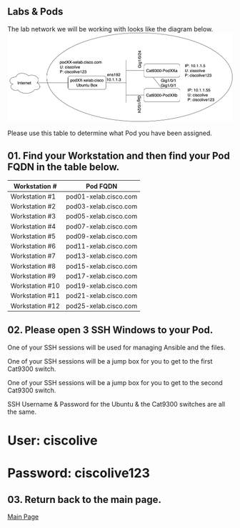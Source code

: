 ## Labs & Pods

The lab network we will be working with looks like the diagram below. 
<img src="/images/network-diagram.png" alt="DEVWKS-2008 Network Diagram" width=600>

Please use this table to determine what Pod you have been assigned. 

## 01. Find your Workstation and then find your Pod FQDN in the table below. 

| Workstation #  | Pod FQDN  |
| -------------- | ----------- |
| Workstation #1  | pod01-xelab.cisco.com   |
| Workstation #2  | pod03-xelab.cisco.com   |
| Workstation #3  | pod05-xelab.cisco.com   |
| Workstation #4  | pod07-xelab.cisco.com   |
| Workstation #5  | pod09-xelab.cisco.com   |
| Workstation #6  | pod11-xelab.cisco.com   |
| Workstation #7  | pod13-xelab.cisco.com   |
| Workstation #8  | pod15-xelab.cisco.com   |
| Workstation #9  | pod17-xelab.cisco.com   |
| Workstation #10  | pod19-xelab.cisco.com   |
| Workstation #11  | pod21-xelab.cisco.com   |
| Workstation #12  | pod25-xelab.cisco.com   |



## 02. Please open 3 SSH Windows to  your Pod. 
One of your SSH sessions will be used for managing Ansible and the files. 

One of your SSH sessions will be a jump box for you to get to the first Cat9300 switch. 

One of your SSH sessions will be a jump box for you to get to the second Cat9300 switch.


SSH Username & Password for the Ubuntu & the Cat9300 switches are all the same.

# User: ciscolive

# Password: ciscolive123


## 03. Return back to the main page. 

[Main Page](/README.md)




